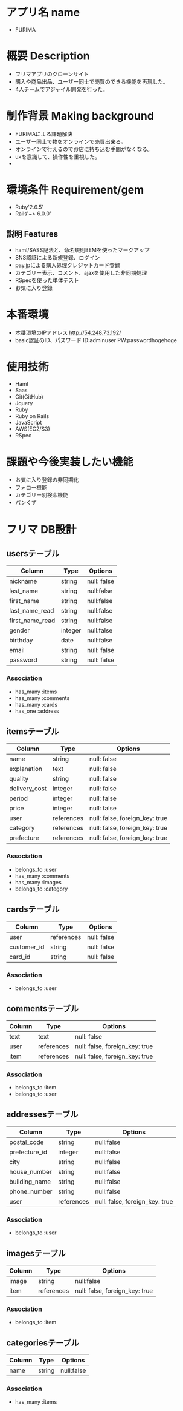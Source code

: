 # アプリ名 name
* FURIMA

# 概要 Description
* フリマアプリのクローンサイト
 * 購入や商品出品、ユーザー同士で売買のできる機能を再現した。
 * 4人チームでアジャイル開発を行った。
# 制作背景 Making background
  * FURIMAによる課題解決
  * ユーザー同士で物をオンラインで売買出来る。
  * オンラインで行えるのでお店に持ち込む手間がなくなる。
  * uxを意識して、操作性を重視した。
  * 

# 環境条件 Requirement/gem
 * Ruby'2.6.5'
 * Rails'~> 6.0.0'


## 説明 Features
* haml/SASS記法と、命名規則BEMを使ったマークアップ
* SNS認証による新規登録、ログイン
* pay.jpによる購入処理クレジットカード登録
* カテゴリー表示、コメント、ajaxを使用した非同期処理
* RSpecを使った単体テスト
* お気に入り登録


# 本番環境
* 本番環境のIPアドレス
  http://54.248.73.192/
* basic認証のID、パスワード
  ID:adminuser
  PW:passwordhogehoge



# 使用技術
* Haml
* Saas
* Git(GitHub)
* Jquery
* Ruby
* Ruby on Rails
* JavaScript
* AWS(EC2/S3)
* RSpec





# 課題や今後実装したい機能
* お気に入り登録の非同期化
* フォロー機能
* カテゴリー別検索機能
* パンくず


# フリマ DB設計
## usersテーブル
|Column|Type|Options|
|------|----|-------|
|nickname|string|null: false|
|last_name|string|null:false|
|first_name|string|null:false|
|last_name_read|string|null:false|
|first_name_read|string|null:false|
|gender|integer|null:false|
|birthday|date|null:false|
|email|string|null: false|
|password|string|null: false|

### Association
- has_many :items
- has_many :comments
- has_many :cards
- has_one :address

## itemsテーブル
|Column|Type|Options|
|------|----|-------|
|name|string|null: false|
|explanation|text|null: false|
|quality|string|null: false|
|delivery_cost|integer|null: false|
|period|integer|null: false|
|price|integer|null: false|
|user|references|null: false, foreign_key: true|
|category|references|null: false, foreign_key: true|
|prefecture|references|null: false, foreign_key: true|

### Association
- belongs_to :user
- has_many :comments
- has_many :images
- belongs_to :category

## cardsテーブル
|Column|Type|Options|
|------|----|-------|
|user|references|null: false|
|customer_id|string|null: false|
|card_id|string|null: false|

### Association
- belongs_to :user

## commentsテーブル
|Column|Type|Options|
|------|----|-------|
|text|text|null: false|
|user|references|null: false, foreign_key: true|
|item|references|null: false, foreign_key: true|

### Association
- belongs_to :item
- belongs_to :user

## addressesテーブル
|Column|Type|Options|
|------|----|-------|
|postal_code|string|null:false|
|prefecture_id|integer|null:false|
|city|string|null:false|
|house_number|string|null:false|
|building_name|string|null:false|
|phone_number|string|null:false|
|user|references|null: false, foreign_key: true|

### Association
- belongs_to :user

## imagesテーブル
|Column|Type|Options|
|------|----|-------|
|image|string|null:false|
|item|references|null: false, foreign_key: true|

### Association
- belongs_to :item

## categoriesテーブル
|Column|Type|Options|
|------|----|-------|
|name|string|null:false|

### Association
- has_many :items

